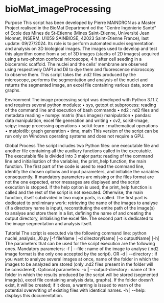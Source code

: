 # bioMat_imageProcessing

Purpose
This script has been developed by Pierre MAINDRON as a Master Project realised in the BioMat Department od the "Centre Ingénierie Santé" of Ecole des Mines de St-Etienne (Mines Saint-Etienne, Université Jean Monnet, INSERM, U1059 SAINBIOSE, 42023 Saint-Etienne France), last update: 09/27/2024. Its role is to perform automated nuclei segmentation and analysis on 3D biological images.
The images used to develop and test this algorithm come from a set of 3D images (stacks of 2D images) acquired using a two-photon confocal microscope, 4 h after cell seeding in a bioceramic scaffold. The nuclei and the cells’ membrane are observed using respectively DAPI and Dil to dye them and fluorescence microscopy to observe them.
This script takes the .nd2 files produced by the microscope, performs the segmentation and analysis of the nuclei and returns the segmented image, an excel file containing various data, some graphs.

Environment
The image processing script was developed with Python 3.11.7, and requires several python modules: 
  •	sys, getopt et subprocess: reading of the command line and execution of bash commands
  •	nd2 : nd2 files and metadata reading
  •	numpy: matrix (thus images) manipulation
  •	pandas: data manipulation, excel file generation and writing
  •	cv2, scikit-image, scipy: image processing operations
  •	scikit-learn : mathematical operations
  •	matplotlib: graph generation
  •	time, math
This version of the script can be run only on Windows operating systems and does not require a GPU.

Global Process
The script includes two Python files: one executable file and another file containing all the auxiliary functions called in the executable.
The executable file is divided into 3 major parts: reading of the command line and initialisation of the variables, the print_help function, the main function.
The first part of the code is used to read the command line, identify the chosen options and input parameters, and initialise the variables consequently. If mandatory parameters are missing or the files format are not the one expected, error messages are displayed and the script execution is stopped. 
If the help option is used, the print_help function is called and the rest of the script is not executed.
Otherwise, the main function, itself subdivided in two major parts, is called. The first part is dedicated to preliminary work: retrieving the name of the images to analyse (if a directory name is input), reconstituting the entire path of the image(s) to analyse and store them in a list, defining the name of and creating the output directory, initialising the excel file. The second part is dedicated to the image segmentation and analysis itself. 

Tutorial
The script is executed via the following command line:
	python   nuclei_analysis_J0.py   [-f fileName | -d directoryName]   [-o outputName]   [-h]
The parameters that can be used for the script execution are the following ones.
Mandatory parameters:
        -f | --file <fileName>: name of the image to analyse (.nd2 image format is the only one accepted by the script).
                 OR
        -d | --directory <directoryName>: if you want to analyze several images at once, name of the folder in which the images to be analyzed are stored (only .nd2 files present in the folder will be considered).
Optional parameters:
        -o | --output-directory <outputDirName>: name of the folder in which the results produced by the script will be stored (segmented image(s), excel file containing analysis data, graphs). If the folder doesn't exist, it will be created; if it does, a warning is issued to warn of the potential overwriting of existing files with identical names.
        -h | --help: displays this documentation.
